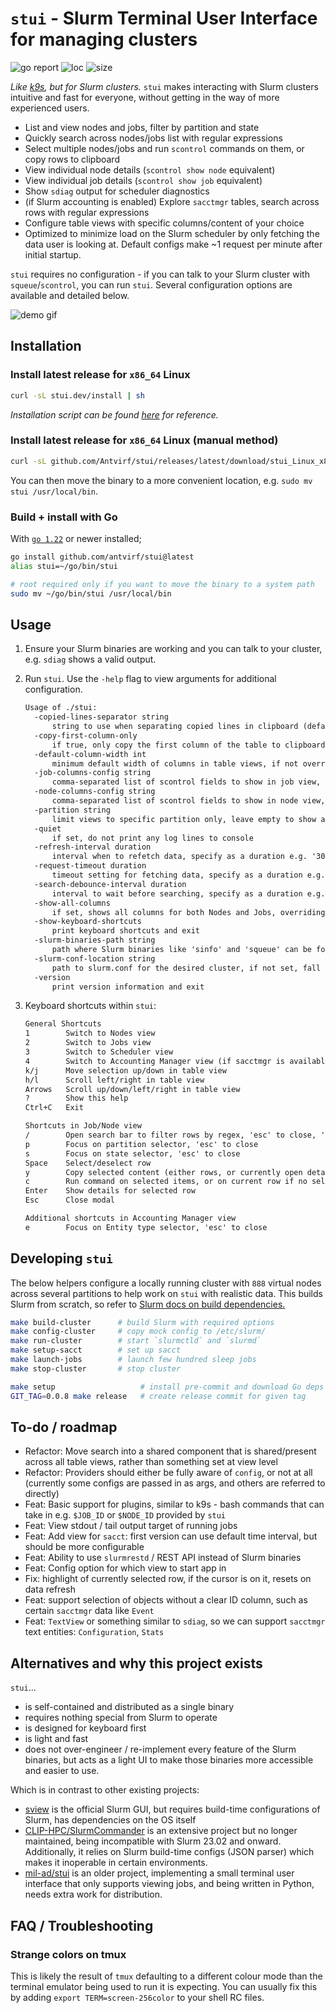 # `stui` - Slurm Terminal User Interface for managing clusters

![go report](https://goreportcard.com/badge/github.com/antvirf/stui)
![loc](https://img.shields.io/badge/lines%20of%20code-2920-blue)
![size](https://img.shields.io/badge/binary%20size-3%2E6M-blue)

*Like [k9s](https://k9scli.io/), but for Slurm clusters.* `stui` makes interacting with Slurm clusters intuitive and fast for everyone, without getting in the way of more experienced users.

- List and view nodes and jobs, filter by partition and state
- Quickly search across nodes/jobs list with regular expressions
- Select multiple nodes/jobs and run `scontrol` commands on them, or copy rows to clipboard
- View individual node details (`scontrol show node` equivalent)
- View individual job details (`scontrol show job` equivalent)
- Show `sdiag` output for scheduler diagnostics
- (if Slurm accounting is enabled) Explore `sacctmgr` tables, search across rows with regular expressions
- Configure table views with specific columns/content of your choice
- Optimized to minimize load on the Slurm scheduler by only fetching the data user is looking at. Default configs make ~1 request per minute after initial startup.

`stui` requires no configuration - if you can talk to your Slurm cluster with `squeue`/`scontrol`, you can run `stui`. Several configuration options are available and detailed below.

![demo gif](./assets/demo.gif)

## Installation

### Install latest release for `x86_64` Linux

```bash
curl -sL stui.dev/install | sh 
```

*Installation script can be found [here](./docs/public/install) for reference.*

### Install latest release for `x86_64` Linux (manual method)

```bash
curl -sL github.com/Antvirf/stui/releases/latest/download/stui_Linux_x86_64.tar.gz | tar xzv stui
```

You can then move the binary to a more convenient location, e.g. `sudo mv stui /usr/local/bin`.

### Build + install with Go

With [`go 1.22`](https://go.dev/doc/install) or newer installed;

```bash
go install github.com/antvirf/stui@latest
alias stui=~/go/bin/stui

# root required only if you want to move the binary to a system path
sudo mv ~/go/bin/stui /usr/local/bin
```

## Usage

1. Ensure your Slurm binaries are working and you can talk to your cluster, e.g. `sdiag` shows a valid output.

2. Run `stui`. Use the `-help` flag to view arguments for additional configuration.

    <!-- REPLACE_START -->
    ```txt
    Usage of ./stui:
      -copied-lines-separator string
          string to use when separating copied lines in clipboard (default "\n")
      -copy-first-column-only
          if true, only copy the first column of the table to clipboard when copying (default true)
      -default-column-width int
          minimum default width of columns in table views, if not overridden in column config (default 2)
      -job-columns-config string
          comma-separated list of scontrol fields to show in job view, suffix field name with '::<width>' to set column width, use '//' to combine columns. 'JobId', 'Partitions' and 'JobState' are always shown. (default "UserId,JobName::25,RunTime,NodeList,QOS,NumCPUs,Mem")
      -node-columns-config string
          comma-separated list of scontrol fields to show in node view, suffix field name with '::<width>' to set column width, use '//' to combine columns. 'NodeName', 'Partition' and 'State' are always shown. (default "CPULoad//CPUAlloc//CPUTot,AllocMem//RealMemory,CfgTRES::20,Reason::25,Boards")
      -partition string
          limit views to specific partition only, leave empty to show all partitions
      -quiet
          if set, do not print any log lines to console
      -refresh-interval duration
          interval when to refetch data, specify as a duration e.g. '300ms', '1s', '2m' (default 1m0s)
      -request-timeout duration
          timeout setting for fetching data, specify as a duration e.g. '300ms', '1s', '2m' (default 5s)
      -search-debounce-interval duration
          interval to wait before searching, specify as a duration e.g. '300ms', '1s', '2m' (default 50ms)
      -show-all-columns
          if set, shows all columns for both Nodes and Jobs, overriding other specific config
      -show-keyboard-shortcuts
          print keyboard shortcuts and exit
      -slurm-binaries-path string
          path where Slurm binaries like 'sinfo' and 'squeue' can be found, if not in $PATH
      -slurm-conf-location string
          path to slurm.conf for the desired cluster, if not set, fall back to SLURM_CONF env var or configless lookup if not set
      -version
          print version information and exit
    ```
    <!-- REPLACE_END -->

3. Keyboard shortcuts within `stui`:

    <!-- REPLACE_SHORTCUTS_START -->
    ```txt
    General Shortcuts
    1        Switch to Nodes view
    2        Switch to Jobs view
    3        Switch to Scheduler view
    4        Switch to Accounting Manager view (if sacctmgr is available)
    k/j      Move selection up/down in table view
    h/l      Scroll left/right in table view
    Arrows   Scroll up/down/left/right in table view
    ?        Show this help
    Ctrl+C   Exit
    
    Shortcuts in Job/Node view
    /        Open search bar to filter rows by regex, 'esc' to close, 'enter' to go back to table
    p        Focus on partition selector, 'esc' to close
    s        Focus on state selector, 'esc' to close
    Space    Select/deselect row
    y        Copy selected content (either rows, or currently open details) to clipboard
    c        Run command on selected items, or on current row if no selection (opens prompt)
    Enter    Show details for selected row
    Esc      Close modal
    
    Additional shortcuts in Accounting Manager view
    e        Focus on Entity type selector, 'esc' to close
    ```
    <!-- REPLACE_SHORTCUTS_END -->

## Developing `stui`

The below helpers configure a locally running cluster with `888` virtual nodes across several partitions to help work on `stui` with realistic data. This builds Slurm from scratch, so refer to [Slurm docs on build dependencies.](https://slurm.schedmd.com/quickstart_admin.html#manual_build)

```bash
make build-cluster      # build Slurm with required options
make config-cluster     # copy mock config to /etc/slurm/
make run-cluster        # start `slurmctld` and `slurmd`
make setup-sacct        # set up sacct
make launch-jobs        # launch few hundred sleep jobs
make stop-cluster       # stop cluster

make setup                   # install pre-commit and download Go deps
GIT_TAG=0.0.8 make release   # create release commit for given tag
```

## To-do / roadmap

- Refactor: Move search into a shared component that is shared/present across all table views, rather than something set at view level
- Refactor: Providers should either be fully aware of `config`, or not at all (currently some configs are passed in as args, and others are referred to directly)
- Feat: Basic support for plugins, similar to k9s - bash commands that can take in e.g. `$JOB_ID` or `$NODE_ID` provided by `stui`
- Feat: View stdout / tail output target of running jobs
- Feat: Add view for `sacct`: first version can use default time interval, but should be more configurable
- Feat: Ability to use `slurmrestd` / REST API instead of Slurm binaries
- Feat: Config option for which view to start app in
- Fix: highlight of currently selected row, if the cursor is on it, resets on data refresh
- Feat: support selection of objects without a clear ID column, such as certain `sacctmgr` data like `Event`
- Feat: `TextView` or something similar to `sdiag`, so we can support `sacctmgr` text entities: `Configuration`, `Stats`

## Alternatives and why this project exists

`stui`...

- is self-contained and distributed as a single binary
- requires nothing special from Slurm to operate
- is designed for keyboard first
- is light and fast
- does not over-engineer / re-implement every feature of the Slurm binaries, but acts as a light UI to make those binaries more accessible and easier to use.

Which is in contrast to other existing projects:

- [sview](https://slurm.schedmd.com/sview.html) is the official Slurm GUI, but requires build-time configurations of Slurm, has dependencies on the OS itself
- [CLIP-HPC/SlurmCommander](https://github.com/CLIP-HPC/SlurmCommander) is an extensive project but no longer maintained, being incompatible with Slurm 23.02 and onward. Additionally, it relies on Slurm build-time configs (JSON parser) which makes it inoperable in certain environments.
- [mil-ad/stui](https://github.com/mil-ad/stui) is an older project, implementing a small terminal user interface that only supports viewing jobs, and being written in Python, needs extra work for distribution.

## FAQ / Troubleshooting

### Strange colors on tmux

This is likely the result of `tmux` defaulting to a different colour mode than the terminal emulator being used to run it is expecting. You can usually fix this by adding `export TERM=screen-256color` to your shell RC files.

